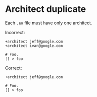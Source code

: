 # Architect duplicate

Each `.eo` file must have only one architect.

Incorrect:

```eo
+architect jeff@google.com
+architect ivan@google.com

# Foo.
[] > foo
```

Correct:

```eo
+architect jeff@google.com

# Foo.
[] > foo
```